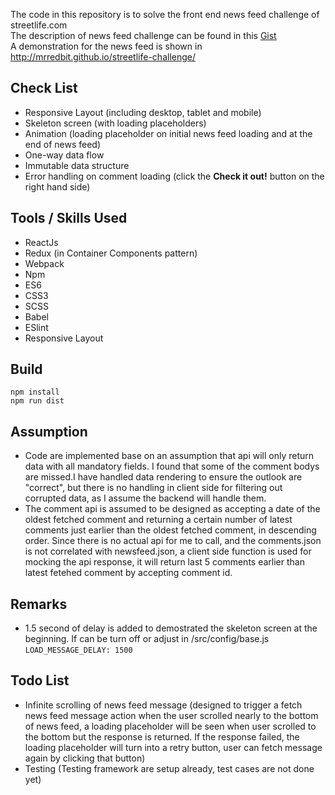 The code in this repository is to solve the front end news feed challenge of streetlife.com  
The description of news feed challenge can be found in this [Gist](https://gist.github.com/jorgebastida/650bf8775ccd65bb2c3c)  
A demonstration for the news feed is shown in http://mrredbit.github.io/streetlife-challenge/

## Check List ##
* Responsive Layout (including desktop, tablet and mobile)
* Skeleton screen (with loading placeholders)
* Animation (loading placeholder on initial news feed loading and at the end of news feed)
* One-way data flow
* Immutable data structure
* Error handling on comment loading (click the **Check it out!** button on the right hand side)

## Tools / Skills Used ##
* ReactJs 
* Redux (in Container Components pattern)
* Webpack
* Npm
* ES6
* CSS3
* SCSS
* Babel
* ESlint
* Responsive Layout

## Build ##
```
npm install
npm run dist
```

## Assumption ##
* Code are implemented base on an assumption that api will only return data with all mandatory fields. I found that some of the comment bodys are missed.I have handled data rendering to ensure the outlook are "correct", but there is no handling in client side for filtering out corrupted data, as I assume the backend will handle them.
* The comment api is assumed to be designed as accepting a date of the oldest fetched comment and returning a certain number of latest comments just earlier than the oldest fetched comment, in descending order. Since there is no actual api for me to call, and the comments.json is not correlated with newsfeed.json, a client side function is used for mocking the api response, it will return last 5 comments earlier than latest fetehed comment by accepting comment id.

## Remarks ##
* 1.5 second of delay is added to demostrated the skeleton screen at the beginning. If can be turn off or adjust in /src/config/base.js  
`LOAD_MESSAGE_DELAY: 1500`

## Todo List ##
* Infinite scrolling of news feed message (designed to trigger a fetch news feed message action when the user scrolled nearly to the bottom of news feed, a loading placeholder will be seen when user scrolled to the bottom but the response is returned. If the response failed, the loading placeholder will turn into a retry button, user can fetch message again by clicking that button)
* Testing (Testing framework are setup already, test cases are not done yet)
